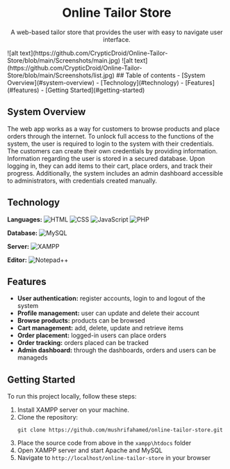 #  <h1 align="center">Online Tailor Store</h1>
<p align="center">A web-based tailor store that provides the user with easy to navigate user interface.</p>
<!-- screenshot -->
![alt text](https://github.com/CrypticDroid/Online-Tailor-Store/blob/main/Screenshots/main.jpg)
![alt text](https://github.com/CrypticDroid/Online-Tailor-Store/blob/main/Screenshots/list.jpg)
## Table of contents
- [System Overview](#system-overview)
- [Technology](#technology)
- [Features](#features)
- [Getting Started](#getting-started)

## System Overview
The web app works as a way for customers to browse products and place orders through the internet. To unlock full access to the functions  of the system, the user is required to login to the system with their credentials. The customers can create their own credentials by providing information. Information regarding the user is stored in a secured database. Upon logging in, they can add items to their cart, place orders, and track their progress. Additionally, the system includes an admin dashboard accessible to administrators, with credentials created manually.

## Technology
**Languages:**
![HTML](https://img.shields.io/badge/HTML-5-orange?style=flat-square&logo=html5&logoColor=white)
![CSS](https://img.shields.io/badge/CSS-3-blue?style=flat-square&logo=css3&logoColor=white)
![JavaScript](https://img.shields.io/badge/JavaScript-ES6-yellow?style=flat-square&logo=javascript&logoColor=white)
![PHP](https://img.shields.io/badge/PHP-7-blue?style=flat-square&logo=php&logoColor=white)

**Database:**
![MySQL](https://img.shields.io/badge/MySQL-8-blue?style=flat-square&logo=mysql&logoColor=white)

**Server:**
![XAMPP](https://img.shields.io/badge/XAMPP-7.4.27-green?style=flat-square&logo=xampp&logoColor=white)

**Editor:**
![Notepad++](https://img.shields.io/badge/Notepad++-7.9.5-blue?style=flat-square&logo=notepad%2B%2B&logoColor=white)

## Features
<ul>
  <li><strong>User authentication:</strong> register accounts, login to and logout of the system</li>
  <li><strong>Profile management:</strong> user can update and delete their account</li>
  <li><strong>Browse products:</strong> products can be browsed</li>
  <li><strong>Cart management:</strong> add, delete, update and retrieve items</li>
  <li><strong>Order placement:</strong> logged-in users can place orders</li>
  <li><strong>Order tracking:</strong> orders placed can be tracked</li>
  <li><strong>Admin dashboard:</strong> through the dashboards, orders and users can be manageds</li>
</ul>

## Getting Started

To run this project locally, follow these steps:
<ol>
  <li>Install XAMPP server on your machine.</li>
  <li>Clone the repository: 
    <pre><code>git clone https://github.com/mushrifahamed/online-tailor-store.git</code></pre>
  </li>
  <li>Place the source code from above in the <code>xampp\htdocs</code> folder</li>
  <li>Open XAMPP server and start Apache and MySQL</li>
  <li>Navigate to <code>http://localhost/online-tailor-store</code> in your browser</li>
</ol>

